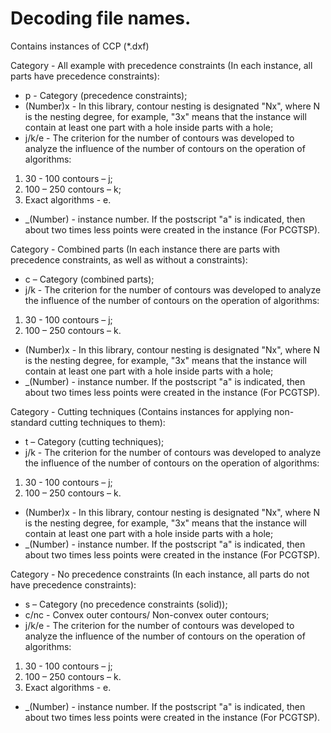 # Decoding file names.
Contains instances of CCP (*.dxf)

Category - All example with precedence constraints (In each instance, all parts have precedence constraints):
- p - Category (precedence constraints);
- (Number)x - In this library, contour nesting is designated "Nx", where N is the nesting degree, for example, "3x" means that the instance will contain at least one part with a hole inside parts with a hole;
- j/k/e - The criterion for the number of contours was developed to analyze the influence of the number of contours on the operation of algorithms:
1.	30 - 100 contours – j;
2.	100 – 250 contours – k;
3.  Exact algorithms - e.
- _(Number) - instance number. If the postscript "a" is indicated, then about two times less points were created in the instance (For PCGTSP).  

Category - Combined parts (In each instance there are parts with precedence constraints, as well as without a constraints):
- с – Category (сombined parts);
- j/k - The criterion for the number of contours was developed to analyze the influence of the number of contours on the operation of algorithms:
1.	30 - 100 contours – j;
2.	100 – 250 contours – k.
- (Number)x - In this library, contour nesting is designated "Nx", where N is the nesting degree, for example, "3x" means that the instance will contain at least one part with a hole inside parts with a hole;
- _(Number) - instance number. If the postscript "a" is indicated, then about two times less points were created in the instance (For PCGTSP).  

Category - Cutting techniques (Contains instances for applying non-standard cutting techniques to them):
- t – Category (сutting techniques);
- j/k - The criterion for the number of contours was developed to analyze the influence of the number of contours on the operation of algorithms:
1.	30 - 100 contours – j;
2.	100 – 250 contours – k.
- (Number)x - In this library, contour nesting is designated "Nx", where N is the nesting degree, for example, "3x" means that the instance will contain at least one part with a hole inside parts with a hole;
- _(Number) - instance number. If the postscript "a" is indicated, then about two times less points were created in the instance (For PCGTSP).  

Category - No precedence constraints (In each instance, all parts do not have precedence constraints):
- s – Category (no precedence constraints (solid));
- c/nc - Convex outer contours/ Non-convex outer contours;
- j/k/e - The criterion for the number of contours was developed to analyze the influence of the number of contours on the operation of algorithms:
1.	30 - 100 contours – j;
2.	100 – 250 contours – k.
3.  Exact algorithms - e.
- _(Number) - instance number. If the postscript "a" is indicated, then about two times less points were created in the instance (For PCGTSP).  
